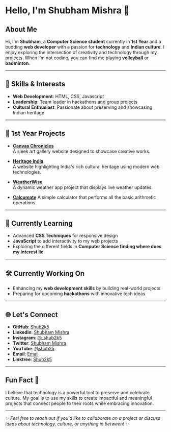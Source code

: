 # Hello, I'm Shubham Mishra 👋

## About Me

Hi, I'm **Shubham**, a **Computer Science student** currently in **1st Year** and a budding **web developer** with a passion for **technology** and **Indian culture**. I enjoy exploring the intersection of creativity and technology through my projects. When I’m not coding, you can find me playing **volleyball** or **badminton**.

---

## 🌟 Skills & Interests

- **Web Development**: HTML, CSS, Javascript
- **Leadership**: Team leader in hackathons and group projects  
- **Cultural Enthusiast**: Passionate about preserving and showcasing Indian heritage  

---

## 🚀 1st Year Projects

- **[Canvas Chronicles](https://github.com/Shub2k5/Canvas-Chronicles)**  
  A sleek art gallery website designed to showcase creative works.  

- **[Heritage India](https://github.com/Shub2k5/Heritage-India)**  
  A website highlighting India's rich cultural heritage using modern web technologies.  

- **[WeatherWise](https://github.com/Shub2k5/WeatherWise)**  
  A dynamic weather app project that displays live weather updates.

- **[Calcumate](https://github.com/Shub2k5/Simple-Calculator-Project-)**
  A simple calculator that performs all the basic arithmetic operations.
  
---

## 📘 Currently Learning

- Advanced **CSS Techniques** for responsive design  
- **JavaScript** to add interactivity to my web projects  
- Exploring the different fields in **Computer Science finding where does my interest lie**  

---

## 🛠️ Currently Working On
 
- Enhancing my **web development skills** by building real-world projects  
- Preparing for upcoming **hackathons** with innovative tech ideas  

---

## 🌐 Let's Connect

- **GitHub**: [Shub2k5](https://github.com/Shub2k5)  
- **LinkedIn**: [Shubham Mishra](https://www.linkedin.com/in/shubham-mishra-11aa81324/)  
- **Instagram**: [@_shub2k5](https://www.instagram.com/_shub2k5/)  
- **Twitter**: [Shubham Mishra](https://x.com/Shubham27224674)  
- **YouTube**: [@shub25](https://www.youtube.com/@shub25)
- **Email**: [Email](manshu2k5@gmail.com)
- **Linktree**: [Shub2k5](https://linktr.ee/Shub2k5)  

---

## Fun Fact 🎉

I believe that technology is a powerful tool to preserve and celebrate culture. My goal is to use my skills to create impactful and meaningful projects that connect people to their roots while embracing innovation.

---

✨ *Feel free to reach out if you'd like to collaborate on a project or discuss ideas about technology, culture, or anything in between!* ✨

